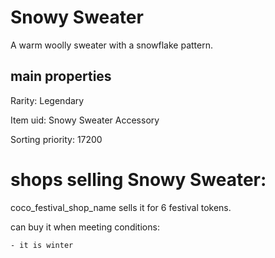 # Snowy Sweater

A warm woolly sweater with a snowflake pattern.

## main properties

Rarity: Legendary

Item uid: Snowy Sweater Accessory

Sorting priority: 17200

# shops selling Snowy Sweater:

coco_festival_shop_name sells it for 6 festival tokens.

  can buy it when meeting conditions: 

    - it is winter